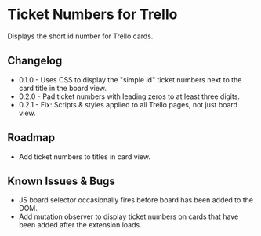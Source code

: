 # Ticket Numbers for Trello

Displays the short id number for Trello cards.

## Changelog

* 0.1.0 - Uses CSS to display the "simple id" ticket numbers next to the card title in the board view.
* 0.2.0 - Pad ticket numbers with leading zeros to at least three digits.
* 0.2.1 - Fix: Scripts & styles applied to all Trello pages, not just board view. 

## Roadmap

* Add ticket numbers to titles in card view.

## Known Issues & Bugs

* JS board selector occasionally fires before board has been added to the DOM.
* Add mutation observer to display ticket numbers on cards that have been added after the extension loads.
